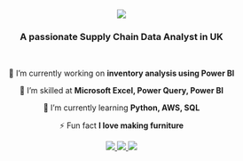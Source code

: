<h1 align="center">
    <img src="https://readme-typing-svg.herokuapp.com/?font=Righteous&size=35&center=true&vCenter=true&width=500&height=70&duration=4000&lines=Hi+There!+👋;+I'm+Julius+Owan!;" />
</h1>

<h3 align="center">A passionate Supply Chain Data Analyst in UK</h3>

<br/>

<div align="center">
 
 🔭 I’m currently working on **inventory analysis using Power BI**

 🌱 I’m skilled at **Microsoft Excel, Power Query, Power BI**
 
 🌱 I’m currently learning **Python, AWS, SQL**

⚡ Fun fact **I love making furniture**

 </div>
 
<div align="center"> 
  <a href="mailto:owanjulius@gmail.com">
    <img src="https://img.shields.io/badge/Gmail-333333?style=for-the-badge&logo=gmail&logoColor=red" />
  </a>
  <a href="https://linkedin.com/in/julius-owan" target="_blank">
    <img src="https://img.shields.io/badge/LinkedIn-0077B5?style=for-the-badge&logo=linkedin&logoColor=white" target="_blank" />
  </a>
  <a href="https://julius01-ux.github.io" target="_blank">
     <img src="https://img.shields.io/badge/Portfolio-FF5722?style=for-the-badge&logo=todoist&logoColor=white" target="_blank" /> <!-- sqlite, safari, google-chrome are other good icon options -->
  </a>
</div>
